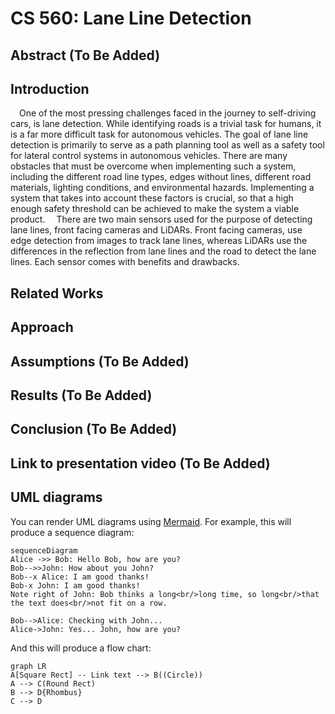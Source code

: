 # CS 560: Lane Line Detection

## Abstract (To Be Added)

## Introduction
&emsp;One of the most pressing challenges faced in the journey to self-driving cars, is lane detection. While identifying roads is a trivial task for humans, it is a far more difficult task for autonomous vehicles. The goal of lane line detection is primarily to serve as a path planning tool as well as a safety tool for lateral control systems in autonomous vehicles. There are many obstacles that must be overcome when implementing such a system, including the different road line types, edges without lines, different road materials, lighting conditions, and environmental hazards. Implementing a system that takes into account these factors is crucial, so that a high enough safety threshold can be achieved to make the system a viable product. 
&emsp;There are two main sensors used for the purpose of detecting lane lines, front facing cameras and LiDARs. Front facing cameras, use edge detection from images to track lane lines, whereas LiDARs use the differences in the reflection from lane lines and the road to detect the lane lines. Each sensor comes with benefits and drawbacks. 
## Related Works
## Approach
## Assumptions (To Be Added)
## Results (To Be Added)
## Conclusion (To Be Added)
## Link to presentation video (To Be Added)




## UML diagrams

You can render UML diagrams using [Mermaid](https://mermaidjs.github.io/). For example, this will produce a sequence diagram:

```mermaid
sequenceDiagram
Alice ->> Bob: Hello Bob, how are you?
Bob-->>John: How about you John?
Bob--x Alice: I am good thanks!
Bob-x John: I am good thanks!
Note right of John: Bob thinks a long<br/>long time, so long<br/>that the text does<br/>not fit on a row.

Bob-->Alice: Checking with John...
Alice->John: Yes... John, how are you?
```

And this will produce a flow chart:

```mermaid
graph LR
A[Square Rect] -- Link text --> B((Circle))
A --> C(Round Rect)
B --> D{Rhombus}
C --> D
```
